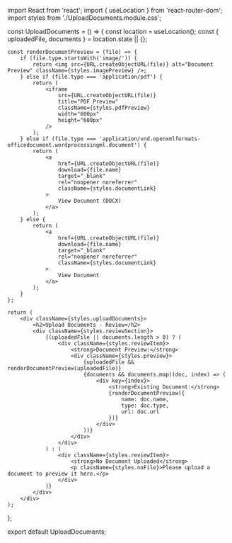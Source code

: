 import React from 'react';
import { useLocation } from 'react-router-dom';
import styles from './UploadDocuments.module.css';

const UploadDocuments = () => {
    const location = useLocation();
    const { uploadedFile, documents } = location.state || {};

    const renderDocumentPreview = (file) => {
        if (file.type.startsWith('image/')) {
            return <img src={URL.createObjectURL(file)} alt="Document Preview" className={styles.imagePreview} />;
        } else if (file.type === 'application/pdf') {
            return (
                <iframe
                    src={URL.createObjectURL(file)}
                    title="PDF Preview"
                    className={styles.pdfPreview}
                    width="600px"
                    height="600px"
                />
            );
        } else if (file.type === 'application/vnd.openxmlformats-officedocument.wordprocessingml.document') {
            return (
                <a
                    href={URL.createObjectURL(file)}
                    download={file.name}
                    target="_blank"
                    rel="noopener noreferrer"
                    className={styles.documentLink}
                >
                    View Document (DOCX)
                </a>
            );
        } else {
            return (
                <a
                    href={URL.createObjectURL(file)}
                    download={file.name}
                    target="_blank"
                    rel="noopener noreferrer"
                    className={styles.documentLink}
                >
                    View Document
                </a>
            );
        }
    };

    return (
        <div className={styles.uploadDocuments}>
            <h2>Upload Documents - Review</h2>
            <div className={styles.reviewSection}>
                {(uploadedFile || documents.length > 0) ? (
                    <div className={styles.reviewItem}>
                        <strong>Document Preview:</strong>
                        <div className={styles.preview}>
                            {uploadedFile && renderDocumentPreview(uploadedFile)}
                            {documents && documents.map((doc, index) => (
                                <div key={index}>
                                    <strong>Existing Document:</strong>
                                    {renderDocumentPreview({
                                        name: doc.name,
                                        type: doc.type,
                                        url: doc.url
                                    })}
                                </div>
                            ))}
                        </div>
                    </div>
                ) : (
                    <div className={styles.reviewItem}>
                        <strong>No Document Uploaded</strong>
                        <p className={styles.noFile}>Please upload a document to preview it here.</p>
                    </div>
                )}
            </div>
        </div>
    );
};

export default UploadDocuments;
